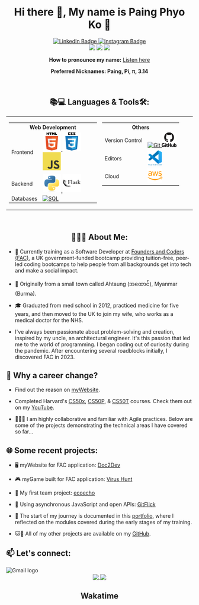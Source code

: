 
<div align="center"> 
<h1>Hi there 👋,  My name is Paing Phyo Ko 🚀</h1>
</div>

<div id="badges" align='center'>
  <a href="https://www.linkedin.com/in/paingphyoko/" rel="noopener noreferrer">
    <img src="https://img.shields.io/badge/LinkedIn-blue?style=for-the-badge&logo=linkedin&logoColor=white" alt="LinkedIn Badge"/>
  <a href="https://www.instagram.com/doc2dev/" rel="noopener noreferrer">
    <img src="https://img.shields.io/badge/Instagram-E1306C?style=for-the-badge&logo=instagram&logoColor=white" alt="Instagram Badge"/>
</a>
</div>


<div align='center'>
<img src="https://media.giphy.com/media/kELASTS0cctZNu89jV/giphy.gif" width="200"/>
<img src="https://media.giphy.com/media/m6LYuQiMVBlUMv9Y4Q/giphy.gif" width="200"/>
<img src="https://media.giphy.com/media/Q2T7BXRiDFPJcPoA7Z/giphy.gif" width="200"/>
</div>



  
<div align='center'>

**How to pronounce my name:**  <a href="https://namedrop.io/paingphyoko" target="_blank" rel="noopener noreferrer">Listen here </a>

**Preferred Nicknames: Paing, Pi, π, 3.14** 
</div>
<br>





<h2 align="center"> 📚💻 Languages & Tools🛠️: </h2>

<table align="center" width="100%">
  <tr>
    <!-- Left Table -->
    <td valign="top" width="50%">
      <table>
        <tr>
          <th colspan="2">Web Development</th>
        </tr>
        <tr>
          <td>Frontend</td>
            <td>
      <a href="https://www.w3.org/html/" target="_blank" rel="noreferrer">
        <img src="https://raw.githubusercontent.com/devicons/devicon/master/icons/html5/html5-original-wordmark.svg" alt="HTML5" width="50" height="50"/>
      </a>
      <a href="https://www.w3schools.com/css/" target="_blank" rel="noreferrer">
        <img src="https://raw.githubusercontent.com/devicons/devicon/master/icons/css3/css3-original-wordmark.svg" alt="CSS3" width="50" height="50"/>
      </a>
      <a href="https://developer.mozilla.org/en-US/docs/Web/JavaScript" target="_blank" rel="noreferrer">
        <img src="https://raw.githubusercontent.com/devicons/devicon/master/icons/javascript/javascript-original.svg" alt="JavaScript" width="50" height="50"/>
      </a>
    </td>
  </tr>
  <tr>
          <td>Backend</td>
          <td>
            <!-- ... icons ... -->
             <a href="https://www.python.org" target="_blank" rel="noreferrer">
        <img src="https://raw.githubusercontent.com/devicons/devicon/master/icons/python/python-original.svg" alt="Python" width="50" height="50"/>
      </a>
      <a href="https://flask.palletsprojects.com/" target="_blank" rel="noreferrer">
        <img src="https://raw.githubusercontent.com/devicons/devicon/master/icons/flask/flask-original-wordmark.svg" alt="Flask" width="50" height="50"/>
      </a>
          </td>
        </tr>
        <tr>
          <td>Databases</td>
          <td>
            <!-- ... icons ... -->
             <a href="https://www.w3schools.com/sql/" target="_blank" rel="noreferrer">
        <img src="https://ojt.com/wp-content/uploads/2021/08/sql.png" alt="SQL" width="50" height="50"/>
      </a>
          </td>
        </tr>
      </table>
    </td>
    <!-- Right Table -->
    <td valign="top" width="50%">
      <table>
        <tr>
          <th colspan="2">Others</th>
        </tr>
        <tr>
          <td>Version Control</td>
          <td>
            <!-- ... icons ... -->
             <a href="https://git-scm.com/" target="_blank" rel="noreferrer">
        <img src="https://www.vectorlogo.zone/logos/git-scm/git-scm-icon.svg" alt="Git" width="40" height="40"/>
      </a>
      <a href="https://github.com/" target="_blank" rel="noreferrer">
        <img src="https://raw.githubusercontent.com/devicons/devicon/master/icons/github/github-original-wordmark.svg" alt="GitHub" width="40" height="40"/>
      </a>
          </td>
        </tr>
        <tr>
          <td>Editors</td>
          <td>
            <!-- ... icons ... -->
             <a href="https://code.visualstudio.com/" target="_blank" rel="noreferrer">
        <img src="https://raw.githubusercontent.com/devicons/devicon/master/icons/vscode/vscode-original-wordmark.svg" alt="Visual Studio Code" width="40" height="40"/>
      </a>
          </td>
        </tr>
        <tr>
          <td>Cloud</td>
          <td>
            <!-- ... icons ... -->
            <a href="https://aws.amazon.com/" target="_blank" rel="noreferrer">
        <img src="https://raw.githubusercontent.com/devicons/devicon/1119b9f84c0290e0f0b38982099a2bd027a48bf1/icons/amazonwebservices/amazonwebservices-plain-wordmark.svg" alt="Amazon Web Services" height="40" width="40"/>
      </a>
          </td>
        </tr>
      </table>
    </td>
  </tr>
</table>

<br>



<h2 align="center"> 👨🏻‍💻 About Me: </h2>

- 🌱 Currently training as a Software Developer at [Founders and Coders (FAC)](https://www.foundersandcoders.com/), a UK government-funded bootcamp providing tuition-free, peer-led coding bootcamps to help people from all backgrounds get into tech and make a social impact.
  
- 🏡 Originally from a small town called Ahtaung (အထောင်), Myanmar (Burma).

- 🎓 Graduated from med school in 2012, practiced medicine for five years, and then moved to the UK to join my wife, who works as a medical doctor for the NHS.

- I've always been passionate about problem-solving and creation, inspired by my uncle, an architectural engineer. It's this passion that led me to the world of programming. I began coding out of curiosity during the pandemic. After encountering several roadblocks initially, I discovered FAC in 2023.

## 🐳 Why a career change?
- Find out the reason on [myWebsite](https://paing-ko.github.io/myWebsite/).
- Completed Harvard's [CS50x](https://pll.harvard.edu/course/cs50-introduction-computer-science), [CS50P](https://pll.harvard.edu/course/cs50s-introduction-programming-python), & [CS50T](https://pll.harvard.edu/course/cs50s-understanding-technology-0) courses. Check them out on my [YouTube](https://www.youtube.com/@paingpko).

- 👨🏻‍💻 I am highly collaborative and familiar with Agile practices. Below are some of the projects demonstrating the technical areas I have covered so far...

## 🌐 Some recent projects:

- 🖥️ myWebsite for FAC application: [Doc2Dev](https://github.com/Paing-Ko/myWebsite)
- 🎮 myGame built for FAC application: [Virus Hunt](https://github.com/Paing-Ko/myGame)
- 🌿 My first team project: [ecoecho](https://github.com/FAC29A/ecoecho)
- 🐙 Using asynchronous JavaScript and open APIs: [GitFlick](https://github.com/FAC29A/GitFlick)
- 📓 The start of my journey is documented in this [portfolio](https://github.com/FAC29A/paing_portfolio), where I reflected on the modules covered during the early stages of my training. 

- 🐱📘 All of my other projects are available on my [GitHub](https://github.com/Paing-Ko?tab=repositories).

## 📫 Let's connect:

<a href="mailto:paingphyoko.keke@gmail.com" style="text-decoration: none; vertical-align: top;">
    <img src="https://logolook.net/wp-content/uploads/2021/06/Gmail-Logo.png" alt="Gmail logo" width="50" height="30">
</a>

<div align='center'>

<a href="https://github.com/anuraghazra/github-readme-stats">
  <img height=200 align="center" src="https://github-readme-stats.vercel.app/api?username=Paing-Ko" />
</a>
<a href="https://github.com/anuraghazra/convoychat">
  <img height=200 align="center" src="https://github-readme-stats.vercel.app/api/top-langs?username=Paing-Ko&layout=compact&langs_count=8&card_width=320" />
</a>


## Wakatime
<!--START_SECTION:waka-->
<!--END_SECTION:waka-->

</div>
